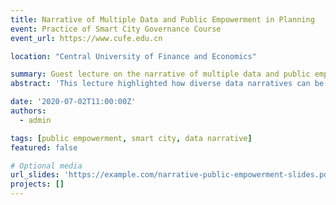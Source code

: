 ```yaml
---
title: Narrative of Multiple Data and Public Empowerment in Planning
event: Practice of Smart City Governance Course
event_url: https://www.cufe.edu.cn

location: "Central University of Finance and Economics"

summary: Guest lecture on the narrative of multiple data and public empowerment in planning.
abstract: 'This lecture highlighted how diverse data narratives can be used to empower the public and influence smart city governance.'

date: '2020-07-02T11:00:00Z'
authors:
  - admin

tags: [public empowerment, smart city, data narrative]
featured: false

# Optional media
url_slides: 'https://example.com/narrative-public-empowerment-slides.pdf'
projects: []
---
```

